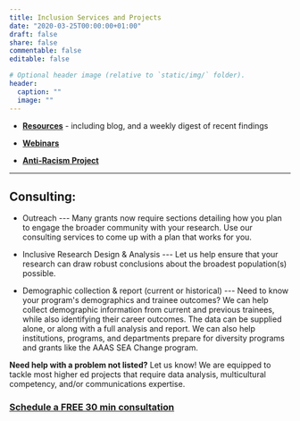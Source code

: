 ```yaml
---
title: Inclusion Services and Projects
date: "2020-03-25T00:00:00+01:00"
draft: false
share: false
commentable: false
editable: false

# Optional header image (relative to `static/img/` folder).
header:
  caption: ""
  image: ""
---
```


* [**Resources**](http://alliancescicommconsulting.com/inclusion_resources/) - including blog, and a weekly digest of recent findings

* [**Webinars**](http://alliancescicommconsulting.com/inclusion_webinars/)

* [**Anti-Racism Project**]()

----
	
## Consulting:	
* Outreach	--- Many grants now require sections detailing how you plan to engage the broader community with your research. Use our consulting services to come up with a plan that works for you.

* Inclusive Research Design & Analysis --- Let us help ensure that your research can draw robust conclusions about the broadest population(s) possible.

* Demographic collection & report (current or historical) --- Need to know your program's demographics and trainee outcomes? We can help collect demographic information from current and previous trainees, while also identifying their career outcomes. The data can be supplied alone, or along with a full analysis and report. We can also help institutions, programs, and departments prepare for diversity programs and grants like the AAAS SEA Change program.

**Need help with a problem not listed?** Let us know! We are equipped to tackle most higher ed projects that require data analysis, multicultural competency, and/or communications expertise.

### [Schedule a FREE 30 min consultation](https://calendly.com/alliance_scc/free-consult)
